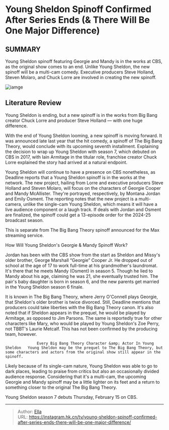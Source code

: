 # Young Sheldon Spinoff Confirmed After Series Ends (&amp; There Will Be One Major Difference)


## SUMMARY 



  Young Sheldon spinoff featuring Georgie and Mandy is in the works at CBS, as the original show comes to an end.   Unlike Young Sheldon, the new spinoff will be a multi-cam comedy.   Executive producers Steve Holland, Steven Molaro, and Chuck Lorre are involved in creating the new spinoff.  

![iamge](https://static1.srcdn.com/wordpress/wp-content/uploads/2024/01/sheldon-looking-shocked-while-reading-a-book-in-young-sheldon-season-6.jpg)

## Literature Review
Young Sheldon is ending, but a new spinoff is in the works from Big Bang creator Chuck Lorre and producer Steve Holland — with one huge difference.




With the end of Young Sheldon looming, a new spinoff is moving forward. It was announced late last year that the hit comedy, a spinoff of The Big Bang Theory, would conclude with its upcoming seventh installment. Explaining the decision to wrap up Young Sheldon with season 7, which debuted on CBS in 2017, with Iain Armitage in the titular role, franchise creator Chuck Lorre explained the story had arrived at a natural endpoint.




Young Sheldon will continue to have a presence on CBS nonetheless, as Deadline reports that a Young Sheldon spinoff is in the works at the network. The new project, hailing from Lorre and executive producers Steve Holland and Steven Molaro, will focus on the characters of Georgie Cooper and Mandy McAllister. They&#39;re portrayed, respectively, by Montana Jordan and Emily Osment. The reporting notes that the new project is a multi-camera, unlike the single-cam Young Sheldon, which means it will have a live audience component or a laugh track. If deals with Jordan and Osment are finalized, the spinoff could get a 13-episode order for the 2024-25 broadcast season.



This is separate from The Big Bang Theory spinoff announced for the Max streaming service.





 How Will Young Sheldon&#39;s Georgie &amp; Mandy Spinoff Work? 
          




Jordan has been with the CBS show from the start as Sheldon and Missy&#39;s older brother, George Marshall “Georgie” Cooper Jr. He dropped out of school at the age of 17 to work full-time at his grandmother&#39;s laundromat. It&#39;s there that he meets Mandy (Osment) in season 5. Though he lied to Mandy about his age, claiming he was 21, she eventually trusted him. The pair&#39;s baby daughter is born in season 6, and the new parents get married in the Young Sheldon season 6 finale.

It is known in The Big Bang Theory, where Jerry O&#39;Connell plays Georgie, that Sheldon&#39;s older brother is twice divorced. Still, Deadline mentions that producers could take liberties with the Big Bang Theory canon. It&#39;s also noted that if Sheldon appears in the prequel, he would be played by Armitage, as opposed to Jim Parsons. The same is reportedly true for other characters like Mary, who would be played by Young Sheldon&#39;s Zoe Perry, not TBBT&#39;s Laurie Metcalf. This has not been confirmed by the producing team, however.




                  Every Big Bang Theory Character &amp; Actor In Young Sheldon   Young Sheldon may be the prequel to The Big Bang Theory, but some characters and actors from the original show still appear in the spinoff.     

Likely because of its single-cam nature, Young Sheldon was able to go to dark places, leading to praise from critics but also an occasionally divided audience response. Considering that it&#39;s a multi-cam, the upcoming Georgie and Mandy spinoff may be a little lighter on its feet and a return to something closer to the original The Big Bang Theory.



Young Sheldon season 7 debuts Thursday, February 15 on CBS.






---

> Author: [Ella](https://instagram.hk.cn/)  
> URL: https://instagram.hk.cn/tv/young-sheldon-spinoff-confirmed-after-series-ends-there-will-be-one-major-difference/  

